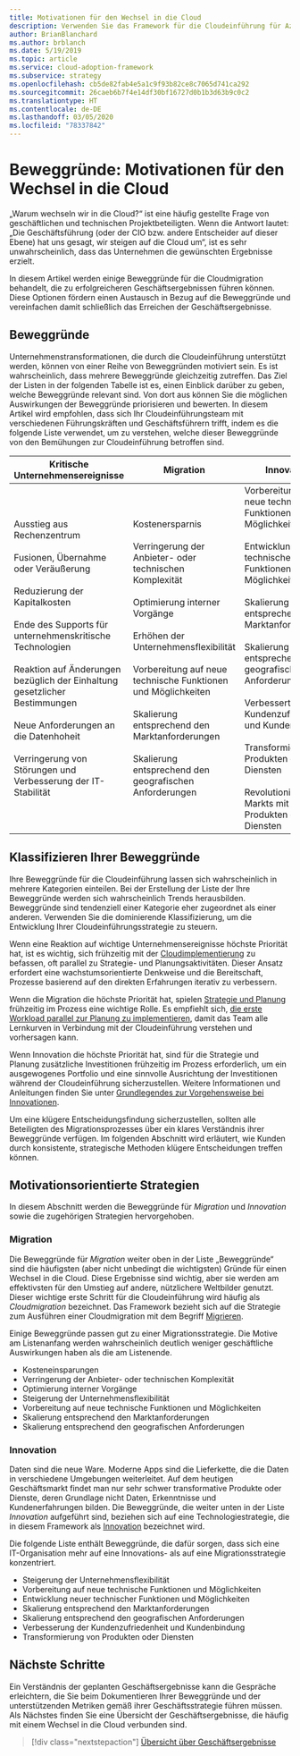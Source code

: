 ```yaml
---
title: Motivationen für den Wechsel in die Cloud
description: Verwenden Sie das Framework für die Cloudeinführung für Azure, um sich mit den Beweggründen für die Cloudmigration, die zu erfolgreicheren Geschäftsergebnissen führen können, vertraut zu machen.
author: BrianBlanchard
ms.author: brblanch
ms.date: 5/19/2019
ms.topic: article
ms.service: cloud-adoption-framework
ms.subservice: strategy
ms.openlocfilehash: cb5de82fab4e5a1c9f93b82ce8c7065d741ca292
ms.sourcegitcommit: 26caeb6b7f4e14df30bf16727d0b1b3d63b9c0c2
ms.translationtype: HT
ms.contentlocale: de-DE
ms.lasthandoff: 03/05/2020
ms.locfileid: "78337842"
---
```

<!-- markdownlint-disable MD026 -->

# <a name="motivations-why-are-we-moving-to-the-cloud"></a>Beweggründe: Motivationen für den Wechsel in die Cloud

„Warum wechseln wir in die Cloud?“ ist eine häufig gestellte Frage von geschäftlichen und technischen Projektbeteiligten. Wenn die Antwort lautet: „Die Geschäftsführung (oder der CIO bzw. andere Entscheider auf dieser Ebene) hat uns gesagt, wir steigen auf die Cloud um“, ist es sehr unwahrscheinlich, dass das Unternehmen die gewünschten Ergebnisse erzielt.

In diesem Artikel werden einige Beweggründe für die Cloudmigration behandelt, die zu erfolgreicheren Geschäftsergebnissen führen können. Diese Optionen fördern einen Austausch in Bezug auf die Beweggründe und vereinfachen damit schließlich das Erreichen der Geschäftsergebnisse.

## <a name="motivations"></a>Beweggründe

Unternehmenstransformationen, die durch die Cloudeinführung unterstützt werden, können von einer Reihe von Beweggründen motiviert sein. Es ist wahrscheinlich, dass mehrere Beweggründe gleichzeitig zutreffen. Das Ziel der Listen in der folgenden Tabelle ist es, einen Einblick darüber zu geben, welche Beweggründe relevant sind. Von dort aus können Sie die möglichen Auswirkungen der Beweggründe priorisieren und bewerten. In diesem Artikel wird empfohlen, dass sich Ihr Cloudeinführungsteam mit verschiedenen Führungskräften und Geschäftsführern trifft, indem es die folgende Liste verwendet, um zu verstehen, welche dieser Beweggründe von den Bemühungen zur Cloudeinführung betroffen sind.

<!-- markdownlint-disable MD033 -->

| Kritische Unternehmensereignisse | Migration | Innovation |
|---|---|---|
| Ausstieg aus Rechenzentrum<br/><br/>Fusionen, Übernahme oder Veräußerung<br/><br/>Reduzierung der Kapitalkosten<br/><br/>Ende des Supports für unternehmenskritische Technologien<br/><br/>Reaktion auf Änderungen bezüglich der Einhaltung gesetzlicher Bestimmungen<br/><br/>Neue Anforderungen an die Datenhoheit<br/><br/>Verringerung von Störungen und Verbesserung der IT-Stabilität | Kostenersparnis<br/><br/>Verringerung der Anbieter- oder technischen Komplexität<br/><br/>Optimierung interner Vorgänge<br/><br/>Erhöhen der Unternehmensflexibilität<br/><br/>Vorbereitung auf neue technische Funktionen und Möglichkeiten<br/><br/>Skalierung entsprechend den Marktanforderungen<br/><br/>Skalierung entsprechend den geografischen Anforderungen | Vorbereitung auf neue technische Funktionen und Möglichkeiten<br/><br/>Entwicklung neuer technischer Funktionen und Möglichkeiten<br/><br/>Skalierung entsprechend den Marktanforderungen<br/><br/>Skalierung entsprechend den geografischen Anforderungen<br/><br/>Verbesserte Kundenzufriedenheit und Kundenbindung<br/><br/>Transformierung von Produkten oder Diensten<br/><br/>Revolutionieren des Markts mit neuen Produkten oder Diensten |

## <a name="classify-your-motivations"></a>Klassifizieren Ihrer Beweggründe

Ihre Beweggründe für die Cloudeinführung lassen sich wahrscheinlich in mehrere Kategorien einteilen. Bei der Erstellung der Liste der Ihre Beweggründe werden sich wahrscheinlich Trends herausbilden. Beweggründe sind tendenziell einer Kategorie eher zugeordnet als einer anderen. Verwenden Sie die dominierende Klassifizierung, um die Entwicklung Ihrer Cloudeinführungsstrategie zu steuern.

Wenn eine Reaktion auf wichtige Unternehmensereignisse höchste Priorität hat, ist es wichtig, sich frühzeitig mit der [Cloudimplementierung](../getting-started/migrate.md#cloud-implementation) zu befassen, oft parallel zu Strategie- und Planungsaktivitäten. Dieser Ansatz erfordert eine wachstumsorientierte Denkweise und die Bereitschaft, Prozesse basierend auf den direkten Erfahrungen iterativ zu verbessern.

Wenn die Migration die höchste Priorität hat, spielen [Strategie und Planung](../getting-started/migrate.md#cloud-strategy-and-planning) frühzeitig im Prozess eine wichtige Rolle. Es empfiehlt sich, [die erste Workload parallel zur Planung zu implementieren](../getting-started/migrate.md#cloud-implementation), damit das Team alle Lernkurven in Verbindung mit der Cloudeinführung verstehen und vorhersagen kann.

Wenn Innovation die höchste Priorität hat, sind für die Strategie und Planung zusätzliche Investitionen frühzeitig im Prozess erforderlich, um ein ausgewogenes Portfolio und eine sinnvolle Ausrichtung der Investitionen während der Cloudeinführung sicherzustellen. Weitere Informationen und Anleitungen finden Sie unter [Grundlegendes zur Vorgehensweise bei Innovationen](../getting-started/innovate.md).

Um eine klügere Entscheidungsfindung sicherzustellen, sollten alle Beteiligten des Migrationsprozesses über ein klares Verständnis ihrer Beweggründe verfügen. Im folgenden Abschnitt wird erläutert, wie Kunden durch konsistente, strategische Methoden klügere Entscheidungen treffen können.

## <a name="motivation-driven-strategies"></a>Motivationsorientierte Strategien

In diesem Abschnitt werden die Beweggründe für *Migration* und *Innovation* sowie die zugehörigen Strategien hervorgehoben.

### <a name="migration"></a>Migration

Die Beweggründe für *Migration* weiter oben in der Liste „Beweggründe“ sind die häufigsten (aber nicht unbedingt die wichtigsten) Gründe für einen Wechsel in die Cloud. Diese Ergebnisse sind wichtig, aber sie werden am effektivsten für den Umstieg auf andere, nützlichere Weltbilder genutzt. Dieser wichtige erste Schritt für die Cloudeinführung wird häufig als *Cloudmigration* bezeichnet. Das Framework bezieht sich auf die Strategie zum Ausführen einer Cloudmigration mit dem Begriff [Migrieren](../getting-started/migrate.md).

Einige Beweggründe passen gut zu einer Migrationsstrategie. Die Motive am Listenanfang werden wahrscheinlich deutlich weniger geschäftliche Auswirkungen haben als die am Listenende.

- Kosteneinsparungen
- Verringerung der Anbieter- oder technischen Komplexität
- Optimierung interner Vorgänge
- Steigerung der Unternehmensflexibilität
- Vorbereitung auf neue technische Funktionen und Möglichkeiten
- Skalierung entsprechend den Marktanforderungen
- Skalierung entsprechend den geografischen Anforderungen

### <a name="innovation"></a>Innovation

Daten sind die neue Ware. Moderne Apps sind die Lieferkette, die die Daten in verschiedene Umgebungen weiterleitet. Auf dem heutigen Geschäftsmarkt findet man nur sehr schwer transformative Produkte oder Dienste, deren Grundlage nicht Daten, Erkenntnisse und Kundenerfahrungen bilden. Die Beweggründe, die weiter unten in der Liste *Innovation* aufgeführt sind, beziehen sich auf eine Technologiestrategie, die in diesem Framework als [Innovation](../getting-started/innovate.md) bezeichnet wird.

Die folgende Liste enthält Beweggründe, die dafür sorgen, dass sich eine IT-Organisation mehr auf eine Innovations- als auf eine Migrationsstrategie konzentriert.

- Steigerung der Unternehmensflexibilität
- Vorbereitung auf neue technische Funktionen und Möglichkeiten
- Entwicklung neuer technischer Funktionen und Möglichkeiten
- Skalierung entsprechend den Marktanforderungen
- Skalierung entsprechend den geografischen Anforderungen
- Verbesserung der Kundenzufriedenheit und Kundenbindung
- Transformierung von Produkten oder Diensten

## <a name="next-steps"></a>Nächste Schritte

Ein Verständnis der geplanten Geschäftsergebnisse kann die Gespräche erleichtern, die Sie beim Dokumentieren Ihrer Beweggründe und der unterstützenden Metriken gemäß ihrer Geschäftsstrategie führen müssen. Als Nächstes finden Sie eine Übersicht der Geschäftsergebnisse, die häufig mit einem Wechsel in die Cloud verbunden sind.

> [!div class="nextstepaction"]
> [Übersicht über Geschäftsergebnisse](./business-outcomes/index.md)
